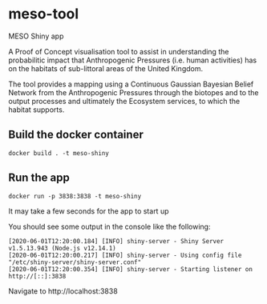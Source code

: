# meso-tool

MESO Shiny app

A Proof of Concept visualisation tool to assist in understanding the probabilitic impact that Anthropogenic Pressures (i.e. human activities) has on the habitats of sub-littoral areas of the United Kingdom.

The tool provides a mapping using a Continuous Gaussian Bayesian Belief Network from the Anthropogenic Pressures through the biotopes and to the output processes and ultimately the Ecosystem services, to which the habitat supports.

## Build the docker container

    docker build . -t meso-shiny

## Run the app

    docker run -p 3838:3838 -t meso-shiny

It may take a few seconds for the app to start up

You should see some output in the console like the following:

    [2020-06-01T12:20:00.184] [INFO] shiny-server - Shiny Server v1.5.13.943 (Node.js v12.14.1)
    [2020-06-01T12:20:00.217] [INFO] shiny-server - Using config file "/etc/shiny-server/shiny-server.conf"
    [2020-06-01T12:20:00.354] [INFO] shiny-server - Starting listener on http://[::]:3838

Navigate to http://localhost:3838
